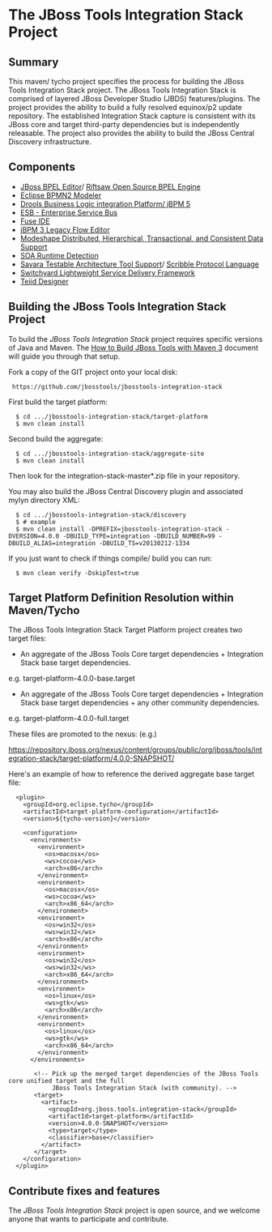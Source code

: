 # The JBoss Tools Integration Stack Project

## Summary

This maven/ tycho project specifies the process for building the JBoss Tools Integration Stack project.  The JBoss Tools 
Integration Stack is comprised of layered JBoss Developer Studio (JBDS) features/plugins.  The project provides the ability to 
build a fully resolved equinox/p2 update repository.  The established Integration Stack capture is consistent with its JBoss 
core and target third-party dependencies but is independently releasable.  The project also provides the ability to build the
JBoss Central Discovery infrastructure.

## Components

* [JBoss BPEL Editor](https://access.redhat.com/knowledge/docs/en-US/JBoss_Developer_Studio/4.0/html-single/JBoss_BPEL_User_Guide/index.html)/ [Riftsaw Open Source BPEL Engine](http://www.jboss.org/riftsaw) 
* [Eclipse BPMN2 Modeler](http://eclipse.org/projects/project.php?id=soa.bpmn2-modeler)
* [Drools Business Logic integration Platform/ jBPM 5](http://www.jboss.org/drools/)
* [ESB - Enterprise Service Bus](http://www.jboss.org/jbossesb/)
* [Fuse IDE](http://fusesource.com/products/fuse-ide/)
* [jBPM 3 Legacy Flow Editor](http://www.jboss.org/jbpm/)
* [Modeshape Distributed, Hierarchical, Transactional, and Consistent Data Support](http://www.jboss.org/modeshape)
* [SOA Runtime Detection](https://github.com/jbosstools/jbosstools-runtime-soa)
* [Savara Testable Architecture Tool Support](http://www.jboss.org/savara)/ [Scribble Protocol Language](http://www.jboss.org/scribble)
* [Switchyard Lightweight Service Delivery Framework](http://www.jboss.org/switchyard.html)
* [Teiid Designer](http://www.jboss.org/teiiddesigner)

## Building the JBoss Tools Integration Stack Project

To build the _JBoss Tools Integration Stack_ project requires specific versions of Java and Maven. 
The [How to Build JBoss Tools with Maven 3](https://community.jboss.org/wiki/HowToBuildJBossToolsWithMaven3)
document will guide you through that setup.

Fork a copy of the GIT project onto your local disk:

     https://github.com/jbosstools/jbosstools-integration-stack

First build the target platform:

      $ cd .../jbosstools-integration-stack/target-platform
      $ mvn clean install

Second build the aggregate:

      $ cd .../jbosstools-integration-stack/aggregate-site
      $ mvn clean install

Then look for the integration-stack-master*.zip file in your repository.

You may also build the JBoss Central Discovery plugin and associated mylyn directory XML:

      $ cd .../jbosstools-integration-stack/discovery
      $ # example
      $ mvn clean install -DPREFIX=jbosstools-integration-stack -DVERSION=4.0.0 -DBUILD_TYPE=integration -DBUILD_NUMBER=99 -DBUILD_ALIAS=integration -DBUILD_TS=v20130212-1334

If you just want to check if things compile/ build you can run:

      $ mvn clean verify -DskipTest=true

## Target Platform Definition Resolution within Maven/Tycho

The JBoss Tools Integration Stack Target Platform project creates two target files:

* An aggregate of the JBoss Tools Core target dependencies + Integration Stack base target dependencies.

e.g. target-platform-4.0.0-base.target

* An aggregate of the JBoss Tools Core target dependencies + Integration Stack base target dependencies + any other community dependencies.

e.g. target-platform-4.0.0-full.target

These files are promoted to the nexus: (e.g.)

https://repository.jboss.org/nexus/content/groups/public/org/jboss/tools/integration-stack/target-platform/4.0.0-SNAPSHOT/

Here's an example of how to reference the derived aggregate base target file:

      <plugin>
        <groupId>org.eclipse.tycho</groupId>
        <artifactId>target-platform-configuration</artifactId>
        <version>${tycho-version}</version>

        <configuration>
          <environments>
            <environment>
              <os>macosx</os>
              <ws>cocoa</ws>
              <arch>x86</arch>
            </environment>
            <environment>
              <os>macosx</os>
              <ws>cocoa</ws>
              <arch>x86_64</arch>
            </environment>
            <environment>
              <os>win32</os>
              <ws>win32</ws>
              <arch>x86</arch>
            </environment>
            <environment>
              <os>win32</os>
              <ws>win32</ws>
              <arch>x86_64</arch>
            </environment>
            <environment>
              <os>linux</os>
              <ws>gtk</ws>
              <arch>x86</arch>
            </environment>
            <environment>
              <os>linux</os>
              <ws>gtk</ws>
              <arch>x86_64</arch>
            </environment>
          </environments>

           <!-- Pick up the merged target dependencies of the JBoss Tools core unified target and the full
                JBoss Tools Integration Stack (with community). -->
           <target>
             <artifact>
               <groupId>org.jboss.tools.integration-stack</groupId>
               <artifactId>target-platform</artifactId>
               <version>4.0.0-SNAPSHOT</version>
               <type>target</type>
               <classifier>base</classifier>
             </artifact>
           </target>
        </configuration>
      </plugin>

## Contribute fixes and features

The _JBoss Tools Integration Stack_ project is open source, and we welcome anyone that wants to participate and contribute.

